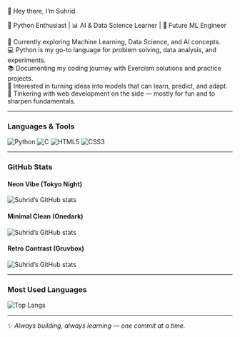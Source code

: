 👋 Hey there, I’m Suhrid  

🐍 Python Enthusiast | 📊 AI & Data Science Learner | 🤖 Future ML Engineer  

🌱 Currently exploring Machine Learning, Data Science, and AI concepts.  
💻 Python is my go-to language for problem solving, data analysis, and experiments.  
📚 Documenting my coding journey with Exercism solutions and practice projects.  
🚀 Interested in turning ideas into models that can learn, predict, and adapt.  
🔧 Tinkering with web development on the side — mostly for fun and to sharpen fundamentals.  

---

### Languages & Tools  
![Python](https://img.shields.io/badge/-Python-3776AB?logo=python&logoColor=white)
![C](https://img.shields.io/badge/-C-A8B9CC?logo=c&logoColor=black)
![HTML5](https://img.shields.io/badge/-HTML5-E34F26?logo=html5&logoColor=white)
![CSS3](https://img.shields.io/badge/-CSS3-1572B6?logo=css3&logoColor=white)

---

### GitHub Stats  

#### Neon Vibe (Tokyo Night)  
![Suhrid’s GitHub stats](https://github-readme-stats.vercel.app/api?username=SuhridXSingh&show_icons=true&theme=tokyonight&count_private=true&include_all_commits=true&hide_border=true)  

#### Minimal Clean (Onedark)  
![Suhrid’s GitHub stats](https://github-readme-stats.vercel.app/api?username=SuhridXSingh&show_icons=true&theme=onedark&count_private=true&include_all_commits=true&hide_border=true)  

#### Retro Contrast (Gruvbox)  
![Suhrid’s GitHub stats](https://github-readme-stats.vercel.app/api?username=SuhridXSingh&show_icons=true&theme=gruvbox&count_private=true&include_all_commits=true&hide_border=true)  

---

### Most Used Languages  

![Top Langs](https://github-readme-stats.vercel.app/api/top-langs/?username=SuhridXSingh&layout=compact&theme=tokyonight&hide_border=true)  

---

✨ *Always building, always learning — one commit at a time.*  




<!--
**SuhridXSingh/SuhridXSingh** is a ✨ _special_ ✨ repository because its `README.md` (this file) appears on your GitHub profile.

Here are some ideas to get you started:

- 🔭 I’m currently working on ...
- 🌱 I’m currently learning ...
- 👯 I’m looking to collaborate on ...
- 🤔 I’m looking for help with ...
- 💬 Ask me about ...
- 📫 How to reach me: ...
- 😄 Pronouns: ...
- ⚡ Fun fact: ...
-->
